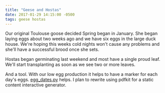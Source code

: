 ```yaml
---
title: "Geese and Hostas"
date: 2017-01-29 14:15:00 -0500
tags: geese hostas
---
```

Our original Toulouse goose decided Spring began in January.
She began laying eggs about two weeks ago and we have six eggs in the large duck house.  We're hoping this weeks cold nights won't cause any problems and she'll have a successful brood once she sets.

Hostas began germinating last weekend and most have a single proud leaf.  We'll start transplanting as soon as we see two or more leaves.

And a tool.  With our low egg production it helps to have a marker for each day's eggs.  [egg_dates.py](/snippets/egg_dates.py) helps.  I plan to rewrite using pdfkit for a static content interactive generator.
